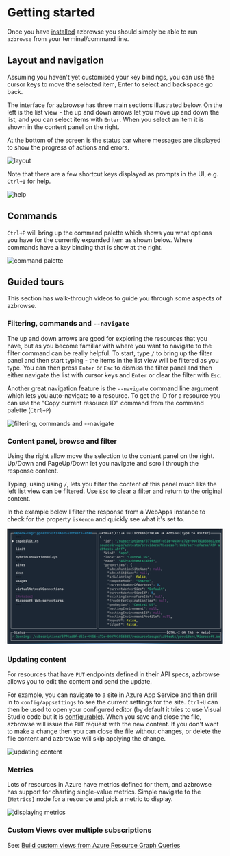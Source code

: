 # Getting started

Once you have [installed](../README.md#install) azbrowse you should simply be able to run `azbrowse` from your terminal/command line.

## Layout and navigation

Assuming you haven't yet customised your key bindings, you can use the cursor keys to move the selected item, Enter to select and backspace go back.

The interface for azbrowse has three main sections illustrated below. On the left is the list view - the up and down arrows let you move up and down the list, and you can select items with `Enter`. When you select an item it is shown in the content panel on the right.

At the bottom of the screen is the status bar where messages are displayed to show the progress of actions and errors.

![layout](images/layout.jpg)

Note that there are a few shortcut keys displayed as prompts in the UI, e.g. `Ctrl+I` for help.

![help](images/help.jpg)

## Commands

`Ctrl+P` will bring up the command palette which shows you what options you have for the currently expanded item as shown below. Where commands have a key binding that is show at the right.

![command palette](images/command-palette.jpg)

## Guided tours

This section has walk-through videos to guide you through some aspects of azbrowse.

### Filtering, commands and `--navigate`

The up and down arrows are good for exploring the resources that you have, but as you become familiar with where you want to navigate to the filter command can be really helpful. To start, type `/` to bring up the filter panel and then start typing - the items in the list view will be filtered as you type. You can then press `Enter` or `Esc` to dismiss the filter panel and then either navigate the list with cursor keys and `Enter` or clear the filter with `Esc`.

Another great navigation feature is the `--navigate` command line argument which lets you auto-navigate to a resource. To get the ID for a resource you can use the "Copy current resource ID" command from the command palette (`Ctrl+P`)

![filtering, commands and --navigate](images/azbrowse-navigate-copyid-filter.gif)

### Content panel, browse and filter

Using the right allow move the selection to the content panel on the right. Up/Down and PageUp/Down let you navigate and scroll through the response content. 

Typing, using using `/`, lets you filter the content of this panel much like the left list view can be filtered. Use `Esc` to clear a filter and return to the original content.

In the example below I filter the response from a WebApps instance to check for the property `isXenon` and quickly see what it's set to.

![filtering content](images/filterItemView.gif)

### Updating content

For resources that have `PUT` endpoints defined in their API specs, azbrowse allows you to edit the content and send the update.

For example, you can navigate to a site in Azure App Service and then drill in to `config/appsettings` to see the current settings for the site. `Ctrl+U` can then be used to open your configured editor (by default it tries to use Visual Studio code but it is [configurable](./config.md#editing-content)). When you save and close the file, azbrowse will issue the `PUT` request with the new content. If you don't want to make a change then you can close the file without changes, or delete the file content and azbrowse will skip applying the change.

![updating content](images/azbrowse-update.gif)

### Metrics

Lots of resources in Azure have metrics defined for them, and azbrowse has support for charting single-value metrics. Simple navigate to the `[Metrics]` node for a resource and pick a metric to display.

![displaying metrics](images/azbrowse-metrics.gif)


### Custom Views over multiple subscriptions

See: [Build custom views from Azure Resource Graph Queries](./docs/azure-resource-graph.md)